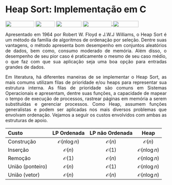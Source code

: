 # Heap Sort: Implementação em C

<div style="display: inline-block;">
<img align="center" height="20px" width="90px" src="https://img.shields.io/badge/Maintained%3F-yes-green.svg"/> 
<img align="center" height="20px" width="60px" src="https://img.shields.io/badge/C%2B%2B-00599C?style=for-the-badge&logo=c%2B%2B&logoColor=white"/> 
<img align="center" height="20px" width="80px" src="https://img.shields.io/badge/Made%20for-VSCode-1f425f.svg"/> 
<a href="https://github.com/mpiress/midpy/issues">
<img align="center" height="20px" width="90px" src="https://img.shields.io/badge/contributions-welcome-brightgreen.svg?style=flat"/>
<img align="center" height="20px" width="80px" src="https://badgen.net/badge/license/MIT/green"/>
</a> 
</div>

<p> </p>
<p> </p>

<p align="justify">
Apresentado em 1964 por Robert W. Floyd e J.W.J Williams, o Heap Sort é um método da família de algoritmos de ordenação por seleção. Dentre suas vantagens, o método apresenta bom desempenho em conjuntos aleatórios de dados, bem como, consumo moderado de memória. Além disso, o desempenho de seu pior caso é praticamente o mesmo de seu caso médio, o que faz com que sua aplicação seja uma boa opção para entradas grandes de dados.
</p>

<p align="justify">
Em literatura, há diferentes maneiras de se implementar o Heap Sort, as mais comums utilizam filas de prioridade e/ou heaps para representar sua estrutura interna. As filas de prioridade são comuns em Sistemas Operacionais e apresentam, dentre suas funções, a capacidade de mapear o tempo de execução de processos, rastrear páginas em memória a serem substituídas e gerenciar processos. Como Heap, assumem funções generalistas e podem ser aplicadas nos mais diversos problemas que envolvam ordenação. Vejamos a seguir os custos envolvidos com ambas as estruturas de apoio. 
</p>


| Custo           |  LP Ordenada            | LP não Ordenada         | Heap                    |
|:----------------|:-----------------------:|:-----------------------:|:-----------------------:|
| Construção      | $\mathcal{O}(n\log{}n)$ | $\mathcal{O}(n)$        | $\mathcal{O}(n)$        |
| Inserção        | $\mathcal{O}(n)$        | $\mathcal{O}(1)$        | $\mathcal{O}(n\log{}n)$ |
| Remoção         | $\mathcal{O}(1)$        | $\mathcal{O}(n)$        | $\mathcal{O}(n\log{}n)$ | 
| União (ponteiro)| $\mathcal{O}(n)$        | $\mathcal{O}(1)$        | $\mathcal{O}(n\log{}n)$ |
| União (vetor)   | $\mathcal{O}(n)$        | $\mathcal{O}(n)$        | $\mathcal{O}(n\log{}n)$ |